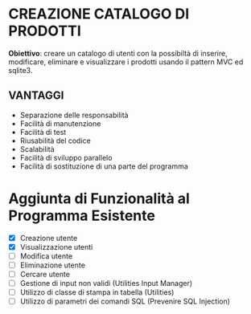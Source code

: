 # CREAZIONE CATALOGO DI PRODOTTI

**Obiettivo**: creare un catalogo di utenti con la possibiltà di inserire, modificare, eliminare e visualizzare i prodotti usando il pattern MVC ed sqlite3.

## VANTAGGI

- Separazione delle responsabilità
- Facilità di manutenzione
- Facilità di test
- Riusabilità del codice
- Scalabilità
- Facilità di sviluppo parallelo
- Facilità di sostituzione di una parte del programma

# Aggiunta di Funzionalità al Programma Esistente 

- [x] Creazione utente
- [X] Visualizzazione utenti
- [ ] Modifica utente
- [ ] Eliminazione utente
- [ ] Cercare utente
- [ ] Gestione di input non validi (Utilities Input Manager)
- [ ] Utilizzo di classe di stampa in tabella (Utilities)
- [ ] Utilizzo di parametri dei comandi SQL (Prevenire SQL Injection)